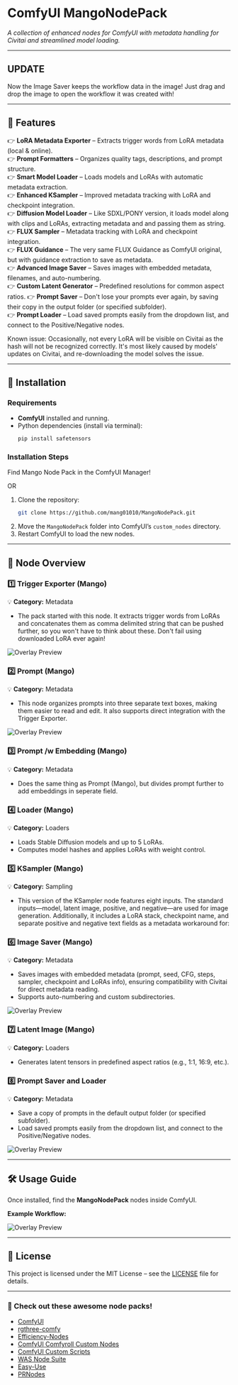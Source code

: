 # ComfyUI MangoNodePack

*A collection of enhanced nodes for ComfyUI with metadata handling for Civitai and streamlined model loading.*

---

## **UPDATE**

Now the Image Saver keeps the workflow data in the image! Just drag and drop the image to open the workflow it was created with!

---

## 🚀 **Features**

👉 **LoRA Metadata Exporter** – Extracts trigger words from LoRA metadata (local & online).\
👉 **Prompt Formatters** – Organizes quality tags, descriptions, and prompt structure.\
👉 **Smart Model Loader** – Loads models and LoRAs with automatic metadata extraction.\
👉 **Enhanced KSampler** – Improved metadata tracking with LoRA and checkpoint integration.\
👉 **Diffusion Model Loader** – Like SDXL/PONY version, it loads model along with clips and LoRAs, extracting metadata and and passing them as string.\
👉 **FLUX Sampler** – Metadata tracking with LoRA and checkpoint integration.\
👉 **FLUX Guidance** – The very same FLUX Guidance as ComfyUI original, but with guidance extraction to save as metadata.\
👉 **Advanced Image Saver** – Saves images with embedded metadata, filenames, and auto-numbering.\
👉 **Custom Latent Generator** – Predefined resolutions for common aspect ratios.
👉 **Prompt Saver** – Don't lose your prompts ever again, by saving their copy in the output folder (or specified subfolder).\
👉 **Prompt Loader** – Load saved prompts easily from the dropdown list, and connect to the Positive/Negative nodes.

Known issue: Occasionally, not every LoRA will be visible on Civitai as the hash will not be recognized correctly. It's most likely caused by models' updates on Civitai, and re-downloading the model solves the issue.

---

## 💽 **Installation**

### **Requirements**

- **ComfyUI** installed and running.
- Python dependencies (install via terminal):
  ```sh
  pip install safetensors
  ```

### **Installation Steps**

Find Mango Node Pack in the ComfyUI Manager!

OR

1. Clone the repository:
   ```sh
   git clone https://github.com/mang01010/MangoNodePack.git
   ```
2. Move the `MangoNodePack` folder into ComfyUI’s `custom_nodes` directory.
3. Restart ComfyUI to load the new nodes.

---

## 📝 **Node Overview**

### **1️⃣ Trigger Exporter (Mango)**

💡 **Category:** Metadata

- The pack started with this node. It extracts trigger words from LoRAs and concatenates them as comma delimited string that can be pushed further, so you won't have to think about these. Don't fail using downloaded LoRA ever again!

![Overlay Preview](Screenshots/TriggerExporter.png)

### **2️⃣ Prompt (Mango)**

💡 **Category:** Metadata

- This node organizes prompts into three separate text boxes, making them easier to read and edit. It also supports direct integration with the Trigger Exporter.

![Overlay Preview](Screenshots/Prompt.png)

### **3️⃣ Prompt /w Embedding (Mango)**

💡 **Category:** Metadata

- Does the same thing as Prompt (Mango), but divides prompt further to add embeddings in seperate field.

### **4️⃣ Loader (Mango)**

💡 **Category:** Loaders

- Loads Stable Diffusion models and up to 5 LoRAs.
- Computes model hashes and applies LoRAs with weight control.

### **5️⃣ KSampler (Mango)**

💡 **Category:** Sampling

- This version of the KSampler node features eight inputs. The standard inputs—model, latent image, positive, and negative—are used for image generation. Additionally, it includes a LoRA stack, checkpoint name, and separate positive and negative text fields as a metadata workaround for:

### **6️⃣ Image Saver (Mango)**

💡 **Category:** Metadata

- Saves images with embedded metadata (prompt, seed, CFG, steps, sampler, checkpoint and LoRAs info), ensuring compatibility with Civitai for direct metadata reading.
- Supports auto-numbering and custom subdirectories.

![Overlay Preview](Screenshots/Metadata.png)

### **7️⃣ Latent Image (Mango)**

💡 **Category:** Loaders

- Generates latent tensors in predefined aspect ratios (e.g., 1:1, 16:9, etc.).

### **8️⃣ Prompt Saver and Loader**

💡 **Category:** Metadata

- Save a copy of prompts in the default output folder (or specified subfolder).
- Load saved prompts easily from the dropdown list, and connect to the Positive/Negative nodes.

![Overlay Preview](Screenshots/LoadPrompt.png)

---

## 🛠 **Usage Guide**

Once installed, find the **MangoNodePack** nodes inside ComfyUI.

**Example Workflow:**

![Overlay Preview](Screenshots/Workflow.png)

---


## 📝 **License**

This project is licensed under the MIT License – see the [LICENSE](LICENSE) file for details.


---
### **📢 Check out these awesome node packs!**  
- [ComfyUI](https://github.com/comfyanonymous/ComfyUI)  
- [rgthree-comfy](https://github.com/rgthree/rgthree-comfy)
- [Efficiency-Nodes](https://github.com/jags111/efficiency-nodes-comfyui)
- [ComfyUI Comfyroll Custom Nodes](https://github.com/Suzie1/ComfyUI_Comfyroll_CustomNodes)  
- [ComfyUI Custom Scripts](https://github.com/pythongosssss/ComfyUI-Custom-Scripts)  
- [WAS Node Suite](https://github.com/WASasquatch/was-node-suite-comfyui)
- [Easy-Use](https://github.com/yolain/ComfyUI-Easy-Use)
- [PRNodes](https://github.com/pikenrover/ComfyUI_PRNodes) 

